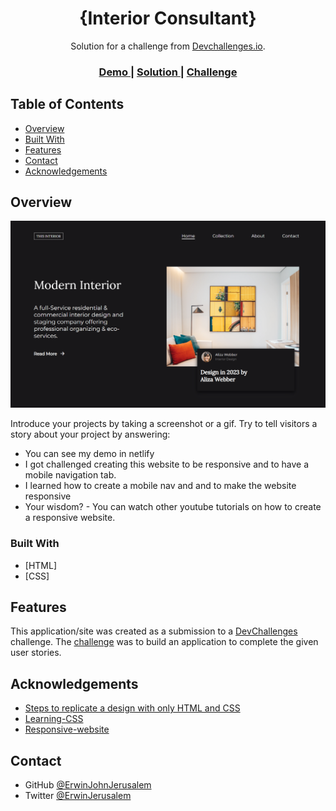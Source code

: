 <!-- Please update value in the {}  -->

<h1 align="center">{Interior Consultant}</h1>

<div align="center">
   Solution for a challenge from  <a href="http://devchallenges.io" target="_blank">Devchallenges.io</a>.
</div>

<div align="center">
  <h3>
    <a href="https://main--unrivaled-crostata-ae7aac.netlify.app/">
      Demo
    </a>
    <span> | </span>
    <a href="https://devchallenges.io/solutions/iamSoJ9mZhpsCKov5dN6">
      Solution
    </a>
    <span> | </span>
    <a href="https://devchallenges.io/challenges/Jymh2b2FyebRTUljkNcb">
      Challenge
    </a>
  </h3>
</div>

<!-- TABLE OF CONTENTS -->

## Table of Contents

- [Overview](#overview)
- [Built With](#built-with)
- [Features](#features)
- [Contact](#contact)
- [Acknowledgements](#acknowledgements)

<!-- OVERVIEW -->

## Overview

![screenshot](https://github.com/ErwinJohnJerusalem/interior-consultant-master/blob/main/assets/Interior-Consultant-preview.png)

Introduce your projects by taking a screenshot or a gif. Try to tell visitors a story about your project by answering:

- You can see my demo in netlify
- I got challenged creating this website to be responsive and to have a mobile navigation tab.
- I learned how to create a mobile nav and and to make the website responsive
- Your wisdom? - You can watch other youtube tutorials on how to create a responsive website.

### Built With

<!-- This section should list any major frameworks that you built your project using. Here are a few examples.-->

- [HTML]
- [CSS]


## Features

<!-- List the features of your application or follow the template. Don't share the figma file here :) -->

This application/site was created as a submission to a [DevChallenges](https://devchallenges.io/challenges) challenge. The [challenge](https://devchallenges.io/challenges/Jymh2b2FyebRTUljkNcb) was to build an application to complete the given user stories.

## Acknowledgements

<!-- This section should list any articles or add-ons/plugins that helps you to complete the project. This is optional but it will help you in the future. For exmpale -->

- [Steps to replicate a design with only HTML and CSS](https://devchallenges-blogs.web.app/how-to-replicate-design/)
- [Learning-CSS](https://devchallenges.io/learn/category/responsive-website)
- [Responsive-website](https://www.youtube.com/watch?v=d-qVF18Q7es&list=PLrjsEMuKc5D4nZgrV5QaqqzNjn2uCurV9)

## Contact

- GitHub [@ErwinJohnJerusalem](https://github.com/ErwinJohnJerusalem)
- Twitter [@ErwinJerusalem](https://twitter.com/ErwinJerusalem)
